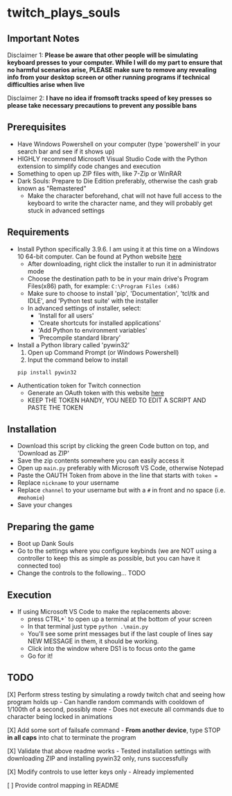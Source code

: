 # twitch_plays_souls

## Important Notes
Disclaimer 1: **Please be aware that other people will be simulating keyboard presses to your computer. 
While I will do my part to ensure that no harmful scenarios arise,
PLEASE make sure to remove any revealing info from your desktop screen or other running programs if technical difficulties arise when live**

Disclaimer 2: **I have no idea if fromsoft tracks speed of key presses so please take necessary precautions to prevent any possible bans**

## Prerequisites
- Have Windows Powershell on your computer (type 'powershell' in your search bar and see if it shows up)
- HIGHLY recommend Microsoft Visual Studio Code with the Python extension to simplify code changes and execution
- Something to open up ZIP files with, like 7-Zip or WinRAR
- Dark Souls: Prepare to Die Edition preferably, otherwise the cash grab known as "Remastered"
    - Make the character beforehand, chat will not have full access to the keyboard to write the character name, and they will probably get stuck in advanced settings

## Requirements
- Install Python specifically 3.9.6. I am using it at this time on a Windows 10 64-bit computer. Can be found at Python website [here](https://www.python.org/downloads/)
    - After downloading, right click the installer to run it in administrator mode 
    - Choose the destination path to be in your main drive's Program Files(x86) path, for example: `C:\Program Files (x86)`
    - Make sure to choose to install 'pip', 'Documentation', 'tcl/tk and IDLE', and 'Python test suite' with the installer
    - In advanced settings of installer, select:
        - 'Install for all users'
        - 'Create shortcuts for installed applications'
        - 'Add Python to environment variables'
        - 'Precompile standard library'
- Install a Python library called 'pywin32'
    1. Open up Command Prompt (or Windows Powershell)
    2. Input the command below to install
    ```
    pip install pywin32
    ```
- Authentication token for Twitch connection
    - Generate an OAuth token with this website [here](https://twitchapps.com/tmi/)
    - KEEP THE TOKEN HANDY, YOU NEED TO EDIT A SCRIPT AND PASTE THE TOKEN

## Installation
- Download this script by clicking the green Code button on top, and 'Download as ZIP'
- Save the zip contents somewhere you can easily access it
- Open up `main.py` preferably with Microsoft VS Code, otherwise Notepad
- Paste the OAUTH Token from above in the line that starts with `token =`
- Replace `nickname` to your username
- Replace `channel` to your username but with a `#` in front and no space (i.e. `#mohomie`)
- Save your changes

## Preparing the game
- Boot up Dank Souls
- Go to the settings where you configure keybinds (we are NOT using a controller to keep this as simple as possible, but you can have it connected too)
- Change the controls to the following... TODO

## Execution
- If using Microsoft VS Code to make the replacements above:
    - press CTRL+` to open up a terminal at the bottom of your screen
    - In that terminal just type `python .\main.py`
    - You'll see some print messages but if the last couple of lines say NEW MESSAGE in them, it should be working.
    - Click into the window where DS1 is to focus onto the game
    - Go for it!

## TODO
[X] Perform stress testing by simulating a rowdy twitch chat and seeing how program holds up
    - Can handle random commands with cooldown of 1/100th of a second, possibly more
    - Does not execute all commands due to character being locked in animations

[X] Add some sort of failsafe command
    - **From another device**, type STOP **in all caps** into chat to terminate the program

[X] Validate that above readme works
    - Tested installation settings with downloading ZIP and installing pywin32 only, runs successfully

[X] Modify controls to use letter keys only
    - Already implemented
    
[ ] Provide control mapping in README
